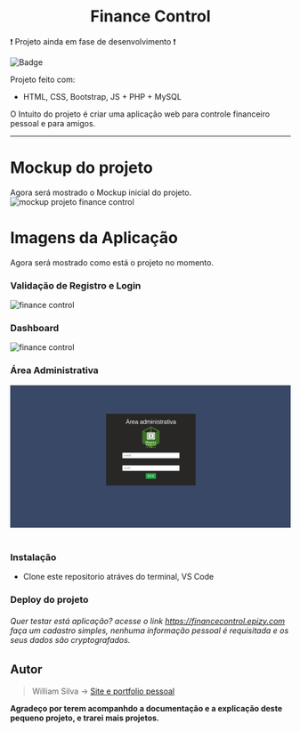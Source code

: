 # <center>Finance Control</center>



:heavy_exclamation_mark: Projeto ainda em fase de desenvolvimento :exclamation:



![Badge](https://img.shields.io/static/v1?label=bootstrap&message=PHP8.2&color=white&style=for-the-badge&logo=bootstrap)


Projeto feito com:
 - HTML, CSS, Bootstrap, JS + PHP + MySQL 

O Intuito do projeto é criar uma aplicação web para controle financeiro pessoal e para amigos.
___

# Mockup do projeto
Agora será mostrado o Mockup inicial do projeto.
![mockup projeto finance control](assets/control_finance_mockup.png)
&nbsp;

# Imagens da Aplicação
Agora será mostrado como está o projeto no momento.

### Validação de Registro e Login
![finance control](assets/validate_register_form.gif)
&nbsp;

### Dashboard
![finance control](assets/finance-control.jpg)
&nbsp;

### Área Administrativa
![finance control](assets/admin.png)
&nbsp;

### Instalação
- Clone este repositorio atráves do terminal, VS Code

### Deploy do projeto
###### Quer testar está aplicação? acesse o link https://financecontrol.epizy.com faça um cadastro simples, nenhuma informação pessoal é requisitada e os seus dados são cryptografados. 

## Autor

> William Silva -> [Site e portfolio pessoal](https://bywilliams.github.io/portfolio/)

**Agradeço por terem acompanhdo a documentação e a explicação deste pequeno projeto, e trarei mais projetos.**
